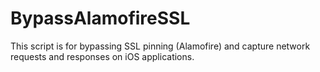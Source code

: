 # BypassAlamofireSSL
This script is for bypassing SSL pinning (Alamofire) and capture network requests and responses on iOS applications.
